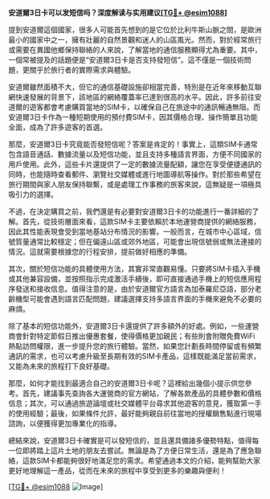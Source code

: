 **安道爾3日卡可以发短信吗？深度解读与实用建议[[TG💪+ @esim1088](https://t.me/s/esim1088)]**

提到安道爾這個國家，很多人可能首先想到的是它位於比利牛斯山脈之間，是歐洲最小的國家中之一，擁有壯麗的自然景觀和迷人的山區風光。然而，對於經常旅行或需要在異國他鄉保持聯絡的人來說，了解當地的通信服務顯得尤為重要。其中，一個常被提及的話題便是“安道爾3日卡是否支持發短信”。這不僅是一個技術問題，更關乎於旅行者的實際需求與體驗。

安道爾雖然面積不大，但它的通信基礎設施卻相當完善，特別是在近年來移動互聯網快速發展的背景下，該地區的網絡覆蓋率已達到很高的水平。因此，許多前往安道爾的遊客都會考慮購買當地的SIM卡，以確保自己在旅途中的通訊暢通無阻。而安道爾3日卡作為一種短期使用的預付費SIM卡，因其價格合理、操作簡單且功能全面，成為了許多遊客的首選。

那麼，安道爾3日卡究竟能否發短信呢？答案是肯定的！事實上，這類SIM卡通常包含語音通話、數據流量以及短信功能，並且支持多種語言界面，方便不同國家的用戶使用。此外，這些卡片還提供了一定的數據流量配額，讓您在享受便捷通訊的同時，也能隨時查看郵件、瀏覽社交媒體或進行地圖導航等操作。對於那些希望在旅行期間與家人朋友保持聯繫，或是處理工作事務的旅客來說，這無疑是一項極具吸引力的選擇。

不過，在決定購買之前，我們還是有必要對安道爾3日卡的功能進行一番詳細的了解。首先，從技術層面來看，這款SIM卡主要依賴於本地運營商提供的網絡服務，因此其性能表現會受到當地基站分布情況的影響。一般而言，在城市中心區域，信號質量通常比較穩定；但在偏遠山區或郊外地區，可能會出現信號弱或無法連接的情況。這就需要根據您的行程安排，提前做好相應的準備。

其次，關於短信功能的具體使用方法，其實非常直觀易懂。只要將SIM卡插入手機或其他兼容設備，並按照指示完成激活手續後，即可直接通過手機上的短信應用程序發送和接收信息。值得注意的是，由於安道爾官方語言為加泰羅尼亞語，部分老齡機型可能會遇到語言匹配問題，建議選擇支持多語言界面的手機來避免不必要的麻煩。

除了基本的短信功能外，安道爾3日卡還提供了許多額外的好處。例如，一些運營商會針對特定節假日推出優惠套餐，使得價格更加親民；有些則會附贈免費WiFi熱點訪問權限，進一步提升您的旅行體驗。當然，如果您計劃長時間停留或有頻繁通訊的需求，也可以考慮升級至長期有效的SIM卡產品，這樣既能滿足當前需求，又能為未來的旅程打下良好基礎。

那麼，如何才能找到最適合自己的安道爾3日卡呢？這裡給出幾個小提示供您參考。首先，建議事先查詢各大運營商的官方網站，了解各款產品的具體參數和價格信息；其次，可以通過旅遊論壇或社交媒體平台尋求其他遊客的意見，獲取第一手的使用經驗；最後，如果條件允許，最好能夠親自前往當地的授權銷售點進行現場諮詢，以便獲得更加專業化的指導。

總結來說，安道爾3日卡確實是可以發短信的，並且還具備諸多優勢特點，值得每一位即將踏上這片土地的朋友去嘗試。無論是為了方便日常生活，還是為了應急聯絡，這款SIM卡都能夠很好地滿足您的需求。希望通過本文的介紹，能夠幫助大家更好地理解這一產品，從而在未來的旅程中享受到更多的樂趣與便利！

[[TG💪+ @esim1088](https://t.me/s/esim1088) ![Image](https://i.postimg.cc/4NQfJmqS/Snipaste-2025-05-13-00-14-12.png)]